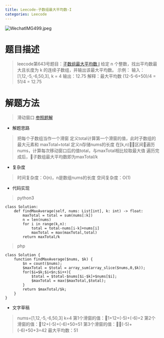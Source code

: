 ```yaml
---
title: Leecode-子数组最大平均数-I
categories: Leecode
---
```

![WechatIMG499.jpeg](https://upload-images.jianshu.io/upload_images/15325592-962fcba925e27d02.jpeg?imageMogr2/auto-orient/strip%7CimageView2/2/w/1240)
<!-- more -->

#  题目描述

> leecode第643号题目：[子数组最大平均数 I](https://leetcode-cn.com/problems/maximum-average-subarray-i/)
给定 n 个整数，找出平均数最大且长度为 k 的连续子数组，并输出该最大平均数。
示例：
输入：[1,12,-5,-6,50,3], k = 4
输出：12.75
解释：最大平均数 (12-5-6+50)/4 = 51/4 = 12.75

#  解题方法

> 滑动窗口
[参照题解](https://leetcode-cn.com/problems/maximum-average-subarray-i/solution/zi-shu-zu-zui-da-ping-jun-shu-i-by-leetc-us1k/)

- 解题思路

> 把每个子数组当作一个滑窗
定义total计算第一个滑窗的值，此时子数组的最大元素和
maxTotal=total
定义n存储nums的长度
在[k,n)区间遍历nums，计算每次移动窗口后的值total，与maxTotal相比较取最大值
遍历完成后，子数组最大平均数即为maxTotal/k

- 复杂度

>时间复杂度：O(n)，n是数组nums的长度
空间复杂度：O(1)

- 代码实现

> python3

```
class Solution:
    def findMaxAverage(self, nums: List[int], k: int) -> float:
        maxTotal = total = sum(nums[:k])
        n = len(nums)
        for i in range(k,n):
            total = total-nums[i-k]+nums[i]
            maxTotal = max(maxTotal,total)
        return maxTotal/k
```

> php

```
class Solution {
    function findMaxAverage($nums, $k) {
        $n = count($nums);
        $maxTotal = $total = array_sum(array_slice($nums,0,$k));
        for($i=$k;$i<$n;$i++){
            $total = $total-$nums[$i-$k]+$nums[$i];
            $maxTotal = max($maxTotal,$total);
        }
        return $maxTotal/$k;
    }
}
```

- 文字草稿

> nums=[1,12,-5,-6,50,3]
k=4
第1个滑窗的值：1+12+(-5)+(-6)=2
第2个滑窗的值：12+(-5)+(-6)+50=51
第3个滑窗的值：(-5)+(-6)+50+3=42
最大平均数：51

